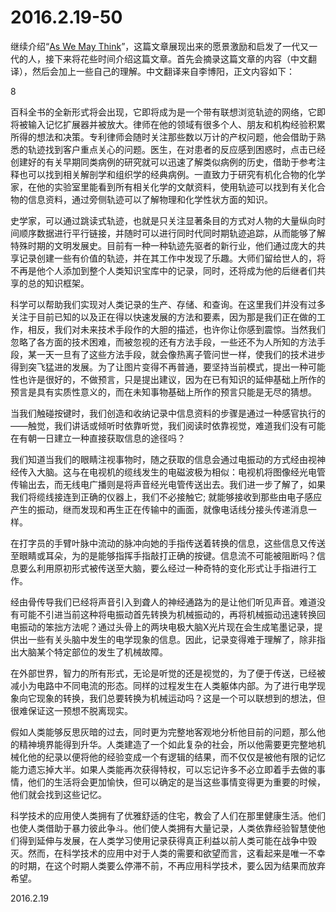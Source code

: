 2016.2.19-50
============
继续介绍“[As We May Think](https://en.wikipedia.org/wiki/As_We_May_Think)”，这篇文章展现出来的愿景激励和启发了一代又一代的人，接下来将花些时间介绍这篇文章。首先会摘录这篇文章的内容（中文翻译），然后会加上一些自己的理解。中文翻译来自李博阳，正文内容如下：

8

百科全书的全新形式将会出现，它即将成为是一个带有联想浏览轨迹的网络，它即将被输入记忆扩展器并被放大。律师在他的领域有很多个人、朋友和机构经验积累所得的想法和决策。专利律师会随时关注那些数以万计的产权问题，他会借助于熟悉的轨迹找到客户重点关心的问题。医生，在对患者的反应感到困惑时，点击已经创建好的有关早期同类病例的研究就可以迅速了解类似病例的历史，借助于参考注释也可以找到相关解剖学和组织学的经典病例。一直致力于研究有机化合物的化学家，在他的实验室里能看到所有相关化学的文献资料，使用轨迹可以找到有关化合物的信息资料，通过旁侧轨迹可以了解物理和化学性状方面的知识。

史学家，可以通过跳读式轨迹，也就是只关注显著条目的方式对人物的大量纵向时间顺序数据进行平行链接，并随时可以进行同时代同时期轨迹追踪，从而能够了解特殊时期的文明发展史。目前有一种一种轨迹先驱者的新行业，他们通过庞大的共享记录创建一些有价值的轨迹，并在其工作中发现了乐趣。大师们留给世人的，将不再是他个人添加到整个人类知识宝库中的记录，同时，还将成为他的后继者们共享的总的知识框架。

科学可以帮助我们实现对人类记录的生产、存储、和查询。在这里我们并没有过多关注于目前已知的以及正在得以快速发展的方法和要素，因为那是我们正在做的工作，相反，我们对未来技术手段作的大胆的描述，也许你让你感到震惊。当然我们忽略了各方面的技术困难，而被忽视的还有方法手段，一些还不为人所知的方法手段，某一天一旦有了这些方法手段，就会像热离子管问世一样，使我们的技术进步得到突飞猛进的发展。为了让图片变得不再普通，要坚持当前模式，提出一种可能性也许是很好的，不做预言，只是提出建议，因为在已有知识的延伸基础上所作的预言是具有实质性意义的，而在未知事物基础上所作的预言只能是无尽的猜想。

当我们触碰按键时，我们创造和收纳记录中信息资料的步骤是通过一种感官执行的——触觉，我们讲话或倾听时依靠听觉，我们阅读时依靠视觉，难道我们没有可能在有朝一日建立一种直接获取信息的途径吗？

我们知道当我们的眼睛注视事物时，随之获取的信息会通过电振动的方式经由视神经传入大脑。这与在电视机的缆线发生的电磁波极为相似：电视机将图像经光电管传输出去，而无线电广播则是将声音经光电管传送出去。我们进一步了解了，如果我们将缆线接连到正确的仪器上，我们不必接触它; 就能够接收到那些由电子感应产生的振动，继而发现和再生正在传输中的画面，就像电话线分接头传递消息一样。

在打字员的手臂叶脉中流动的脉冲向她的手指传送着转换的信息，这些信息又传送至眼睛或耳朵，为的是能够指挥手指敲打正确的按键。信息流不可能被阻断吗？信息要么利用原初形式被传送至大脑，要么经过一种奇特的变化形式让手指进行工作。

经由骨传导我们已经将声音引入到聋人的神经通路为的是让他们听见声音。难道没有可能不引进当前这种将电振动首先转换为机械振动的，再将机械振动迅速转换回电振动的笨拙方法呢？通过头骨上的两块电极大脑X光片现在会生成笔墨记录，提供出一些有关头脑中发生的电学现象的信息。因此，记录变得难于理解了，除非指出大脑某个特定部位的发生了机械故障。

在外部世界，智力的所有形式，无论是听觉的还是视觉的，为了便于传送，已经被减小为电路中不同电流的形态。同样的过程发生在人类躯体内部。为了进行电学现象向它现象的转换，我们总要转换为机械运动吗？这是一个可以联想到的想法，但很难保证这一预想不脱离现实。

假如人类能够反思灰暗的过去，同时更为完整地客观地分析他目前的问题，那么他的精神境界能得到升华。人类建造了一个如此复杂的社会，所以他需要更完整地机械化他的纪录以便将他的经验变成一个有逻辑的结果，而不仅仅是被他有限的记忆能力遗忘掉大半。如果人类能再次获得特权，可以忘记许多不必立即着手去做的事情，他们的生活将会更加愉快，但可以确定的是当这些事情变得更为重要的时候，他们就会找到这些记忆。

科学技术的应用使人类拥有了优雅舒适的住宅，教会了人们在那里健康生活。他们也使人类借助于暴力彼此争斗。他们使人类拥有大量记录，人类依靠经验智慧使他们得到延伸与发展，在人类学习使用记录获得真正利益以前人类可能在战争中毁灭。然而，在科学技术的应用中对于人类的需要和欲望而言，这看起来是唯一不幸的时期，在这个时期人类要么停滞不前，不再应用科学技术，要么因为结果而放弃希望。

2016.2.19